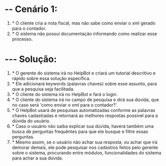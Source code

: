 <h1>-- Cenário 1:</h1>
<ol>
  <li>* O cliente cria a nota fiscal, mas não sabe como enviar o xml gerado para o contador.</li>
  <li>* O sistema não possui documentação informando como realizar esse processo.</li>
</ol>
<h1>--- Solução:</h1>
<ol>
  <li>* O gerente do sistema irá no HelpBot e criará um tutorial descritivo e rápido sobre essa solução específica.</li>
  <li>* Ele adicionará keywords (palavras chaves) sobre esse assunto, para que a pesquisa seja facilitada.</li>
  <li>* O cliente do sistema irá no HelpBot e fará o login.</li>
  <li>	* O cliente do sistema irá no campo de pesquisa e dirá sua dúvida, que no caso será 'como enviar o xml para o contador?'.</li>
  <li>* O HelpBot usará de pesquisas automatizadas conforme as palavras chaves cadastradas e retornará as melhores respostas possível para a dúvida do usuário.</li>
  <li>* Caso o usuário não saiba explicar sua dúvida, haverá também uma busca de perguntas frequêntes para que ele busque e filtre essas perguntas.</li>
  <li>* Mesmo assim, se o usuário não achar sua resposta, ou achar que irá demorar demais, ele pode pesquisar nos cadastros feitos pelo gerente sobre o sistema,
	procurando entre módulos, funcionalidades do sistema para achar a sua dúvida.</li>
</ol>